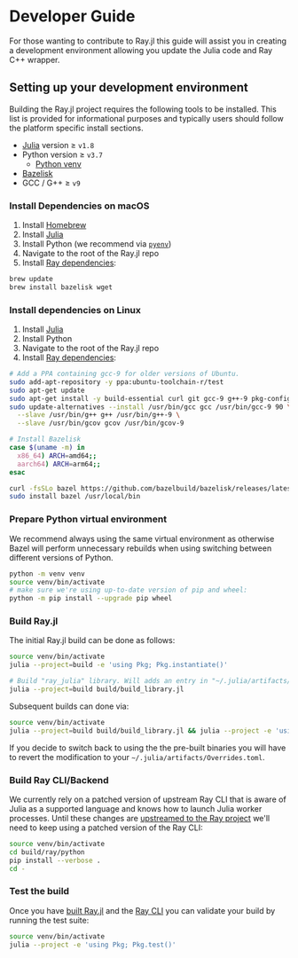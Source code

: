 # Developer Guide

For those wanting to contribute to Ray.jl this guide will assist you in creating a development environment allowing you update the Julia code and Ray C++ wrapper.

## Setting up your development environment

Building the Ray.jl project requires the following tools to be installed. This list is provided for informational purposes and typically users should follow the platform specific install sections.

- [Julia](https://julialang.org/downloads/) version ≥ `v1.8`
- Python version ≥ `v3.7`
    - [Python venv](https://docs.python.org/3/library/venv.html)
- [Bazelisk](https://github.com/bazelbuild/bazelisk)
- GCC / G++ ≥ `v9`

### Install Dependencies on macOS

1. Install [Homebrew](https://brew.sh/)
2. Install [Julia](https://julialang.org/downloads/)
3. Install Python (we recommend via [`pyenv`](https://github.com/pyenv/pyenv#homebrew-in-macos))
4. Navigate to the root of the Ray.jl repo
5. Install [Ray dependencies](https://docs.ray.io/en/latest/ray-contribute/development.html#preparing-to-build-ray-on-macos):

```sh
brew update
brew install bazelisk wget
```

### Install dependencies on Linux

1. Install [Julia](https://julialang.org/downloads/)
2. Install Python
3. Navigate to the root of the Ray.jl repo
4. Install [Ray dependencies](https://docs.ray.io/en/latest/ray-contribute/development.html#preparing-to-build-ray-on-linux):

```sh
# Add a PPA containing gcc-9 for older versions of Ubuntu.
sudo add-apt-repository -y ppa:ubuntu-toolchain-r/test
sudo apt-get update
sudo apt-get install -y build-essential curl git gcc-9 g++-9 pkg-config psmisc unzip
sudo update-alternatives --install /usr/bin/gcc gcc /usr/bin/gcc-9 90 \
  --slave /usr/bin/g++ g++ /usr/bin/g++-9 \
  --slave /usr/bin/gcov gcov /usr/bin/gcov-9

# Install Bazelisk
case $(uname -m) in
  x86_64) ARCH=amd64;;
  aarch64) ARCH=arm64;;
esac

curl -fsSLo bazel https://github.com/bazelbuild/bazelisk/releases/latest/download/bazelisk-linux-${ARCH}
sudo install bazel /usr/local/bin
```

### Prepare Python virtual environment

We recommend always using the same virtual environment as otherwise Bazel will perform unnecessary rebuilds when using switching between different versions of Python.

```sh
python -m venv venv
source venv/bin/activate
# make sure we're using up-to-date version of pip and wheel:
python -m pip install --upgrade pip wheel
```

### Build Ray.jl

The initial Ray.jl build can be done as follows:

```sh
source venv/bin/activate
julia --project=build -e 'using Pkg; Pkg.instantiate()'

# Build "ray_julia" library. Will adds an entry in "~/.julia/artifacts/Overrides.toml" unless `--no-override` is specified
julia --project=build build/build_library.jl
```

Subsequent builds can done via:

```sh
source venv/bin/activate
julia --project=build build/build_library.jl && julia --project -e 'using Ray' && julia --project
```

If you decide to switch back to using the the pre-built binaries you will have to revert the modification to your `~/.julia/artifacts/Overrides.toml`.

### Build Ray CLI/Backend

We currently rely on a patched version of upstream Ray CLI that is aware of Julia as a supported language and knows how to launch Julia worker processes. Until these changes are [upstreamed to the Ray project](https://github.com/ray-project/ray/issues/39637) we'll need to keep using a patched version of the Ray CLI:

```sh
source venv/bin/activate
cd build/ray/python
pip install --verbose .
cd -
```

### Test the build

Once you have [built Ray.jl](#build-rayjl) and the [Ray CLI](#build-ray-clibackend) you can validate your build by running the test suite:

```sh
source venv/bin/activate
julia --project -e 'using Pkg; Pkg.test()'
```
